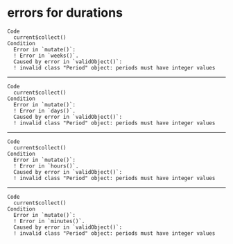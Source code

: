 # errors for durations

    Code
      current$collect()
    Condition
      Error in `mutate()`:
      ! Error in `weeks()`.
      Caused by error in `validObject()`:
      ! invalid class "Period" object: periods must have integer values

---

    Code
      current$collect()
    Condition
      Error in `mutate()`:
      ! Error in `days()`.
      Caused by error in `validObject()`:
      ! invalid class "Period" object: periods must have integer values

---

    Code
      current$collect()
    Condition
      Error in `mutate()`:
      ! Error in `hours()`.
      Caused by error in `validObject()`:
      ! invalid class "Period" object: periods must have integer values

---

    Code
      current$collect()
    Condition
      Error in `mutate()`:
      ! Error in `minutes()`.
      Caused by error in `validObject()`:
      ! invalid class "Period" object: periods must have integer values

